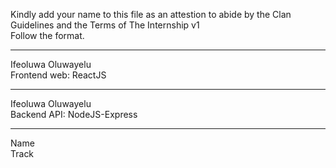 Kindly add your name to this file as an attestion to abide by the Clan Guidelines and the Terms of The Internship v1
<br/> Follow the format.<br/> 
___
Ifeoluwa Oluwayelu <br/>
Frontend web: ReactJS
___
Ifeoluwa Oluwayelu <br/>
Backend API: NodeJS-Express
___
Name <br/>
Track
